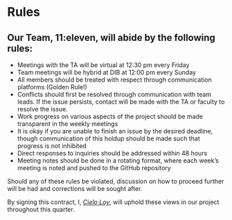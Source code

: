# Rules

## Our Team, 11:eleven, will abide by the following rules:

- Meetings with the TA will be virtual at 12:30 pm every Friday
- Team meetings will be hybrid at DIB at 12:00 pm every Sunday
- All members should be treated with respect through communication platforms (Golden Rule!)
- Conflicts should first be resolved through communication with team leads. If the issue persists, contact will be made with the TA or faculty to resolve the issue.
- Work progress on various aspects of the project should be made transparent in the weekly meetings
- It is okay if you are unable to finish an issue by the desired deadline, though communication of this holdup should be made such that progress is not inhibited
- Direct responses to inquiries should be addressed within 48 hours
- Meeting notes should be done in a rotating format, where each week’s meeting is noted and pushed to the GitHub repository

Should any of these rules be violated, discussion on how to proceed further will be had and corrections will be sought after.

By signing this contract, I, *<u>Cielo Loy</u>*, will uphold these views in our project throughout this quarter.